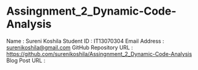 # Assingnment_2_Dynamic-Code-Analysis
Name                  : Sureni Koshila
Student ID            : IT13070304
Email Address         : surenikoshila@gmail.com
GitHub Repository URL : https://github.com/surenikoshila/Assingnment_2_Dynamic-Code-Analysis
Blog Post URL         :

